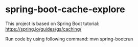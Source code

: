 # spring-boot-cache-explore

This project is based on Spring Boot tutorial: https://spring.io/guides/gs/caching/

Run code by using following command: mvn spring-boot:run